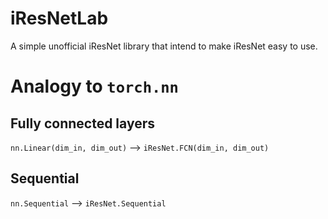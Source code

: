 # iResNetLab
A simple unofficial iResNet library that intend to make iResNet easy to use.

# Analogy to `torch.nn`

## Fully connected layers
`nn.Linear(dim_in, dim_out)` --> `iResNet.FCN(dim_in, dim_out)`

## Sequential
`nn.Sequential` --> `iResNet.Sequential`